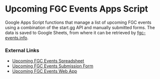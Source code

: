 # Upcoming FGC Events Apps Script
Google Apps Script functions that manage a list of upcoming FGC events using a combination of the start.gg API and manually submitted forms. The data is saved to Google Sheets, from where it can be retrieved by [fgc-events.info](https://fgc-events.info/).

### External Links
* [Upcoming FGC Events Spreadsheet](https://docs.google.com/spreadsheets/d/1AIMZepfkEIUmTYFgFY4t4wTQSXrP_YvETAB-WAwyCyM)
* [Upcoming FGC Events Submission Form](https://docs.google.com/forms/d/e/1FAIpQLScluWsmisCUcBz0LPnQejJ1yr7h_xzr8C0_5r0sfl4cOPIBBQ/viewform)
* [Upcoming FGC Events Web App](https://github.com/AAAAAAidan/Upcoming-FGC-Events-Web-App)
